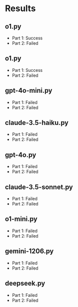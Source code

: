 # Results

## o1.py

- Part 1: Success
- Part 2: Failed

## o1.py

- Part 1: Success
- Part 2: Failed

## gpt-4o-mini.py

- Part 1: Failed
- Part 2: Failed

## claude-3.5-haiku.py

- Part 1: Failed
- Part 2: Failed

## gpt-4o.py

- Part 1: Failed
- Part 2: Failed

## claude-3.5-sonnet.py

- Part 1: Failed
- Part 2: Failed

## o1-mini.py

- Part 1: Failed
- Part 2: Failed

## gemini-1206.py

- Part 1: Failed
- Part 2: Failed

## deepseek.py

- Part 1: Failed
- Part 2: Failed
